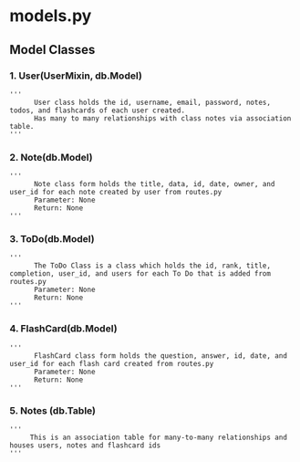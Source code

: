 # models.py

## Model Classes

### 1. User(UserMixin, db.Model)
```
'''
      User class holds the id, username, email, password, notes, todos, and flashcards of each user created.
      Has many to many relationships with class notes via association table.
'''
```

### 2. Note(db.Model)
```
'''
      Note class form holds the title, data, id, date, owner, and user_id for each note created by user from routes.py
      Parameter: None
      Return: None
'''
```

### 3. ToDo(db.Model)
```
'''
  	  The ToDo Class is a class which holds the id, rank, title, completion, user_id, and users for each To Do that is added from routes.py
  	  Parameter: None
      Return: None
'''
```

### 4. FlashCard(db.Model)
```
'''
      FlashCard class form holds the question, answer, id, date, and user_id for each flash card created from routes.py
      Parameter: None
      Return: None
'''
```

### 5. Notes (db.Table)
```
'''
     This is an association table for many-to-many relationships and houses users, notes and flashcard ids
'''
```